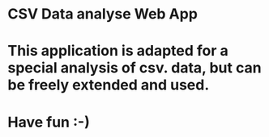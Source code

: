 # CSV Data analyse Web App
# This application is adapted for a special analysis of csv. data, but can be freely extended and used.
# Have fun :-)